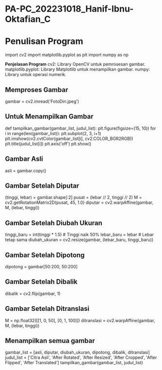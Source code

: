 # PA-PC_202231018_Hanif-Ibnu-Oktafian_C

# Penulisan Program
import cv2
import matplotlib.pyplot as plt
import numpy as np

**Penjelasan Program**
cv2: Library OpenCV untuk pemrosesan gambar.
matplotlib.pyplot: Library Matplotlib untuk menampilkan gambar.
numpy: Library untuk operasi numerik.
## Memproses Gambar
gambar = cv2.imread('FotoDiri.jpeg')

## Untuk Menampilkan Gambar
def tampilkan_gambar(gambar_list, judul_list):
    plt.figure(figsize=(15, 10))
    for i in range(len(gambar_list)):
        plt.subplot(2, 3, i+1)
        plt.imshow(cv2.cvtColor(gambar_list[i], cv2.COLOR_BGR2RGB))
        plt.title(judul_list[i])
        plt.axis('off')
    plt.show()

## Gambar Asli
asli = gambar.copy()

## Gambar Setelah Diputar
(tinggi, lebar) = gambar.shape[:2]
pusat = (lebar // 2, tinggi // 2)
M = cv2.getRotationMatrix2D(pusat, 45, 1.0)
diputar = cv2.warpAffine(gambar, M, (lebar, tinggi))

## Gambar Setelah Diubah Ukuran
tinggi_baru = int(tinggi * 1.5)  # Tinggi naik 50%
lebar_baru = lebar  # Lebar tetap sama
diubah_ukuran = cv2.resize(gambar, (lebar_baru, tinggi_baru))

## Gambar Setelah Dipotong
dipotong = gambar[50:200, 50:200]

## Gambar Setelah Dibalik
dibalik = cv2.flip(gambar, 1)

## Gambar Setelah Ditranslasi
M = np.float32([[1, 0, 50], [0, 1, 100]])
ditranslasi = cv2.warpAffine(gambar, M, (lebar, tinggi))

## Menampilkan semua gambar
gambar_list = [asli, diputar, diubah_ukuran, dipotong, dibalik, ditranslasi]
judul_list = ['Citra Asli', 'After Rotated', 'After Resized', 'After Cropped', 'After Flipped', 'After Translated']
tampilkan_gambar(gambar_list, judul_list)
